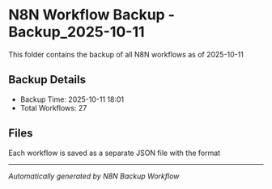 # N8N Workflow Backup -Backup_2025-10-11

This folder contains the backup of all N8N workflows as of 2025-10-11

## Backup Details
- Backup Time: 2025-10-11 18:01
- Total Workflows: 27

## Files
Each workflow is saved as a separate JSON file with the format

---
*Automatically generated by N8N Backup Workflow*